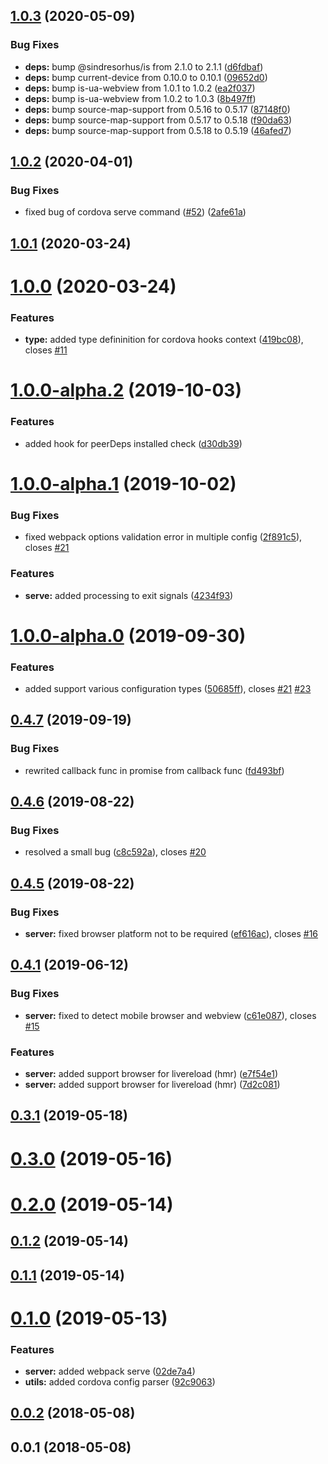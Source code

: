 ## [1.0.3](https://github.com/kotarella1110/cordova-plugin-webpack/compare/v1.0.2...v1.0.3) (2020-05-09)

### Bug Fixes

- **deps:** bump @sindresorhus/is from 2.1.0 to 2.1.1 ([d6fdbaf](https://github.com/kotarella1110/cordova-plugin-webpack/commit/d6fdbaf085a0952c51cc2b0656bf1ad23ff54324))
- **deps:** bump current-device from 0.10.0 to 0.10.1 ([09652d0](https://github.com/kotarella1110/cordova-plugin-webpack/commit/09652d07ad1b2560454787f0eef6615473044918))
- **deps:** bump is-ua-webview from 1.0.1 to 1.0.2 ([ea2f037](https://github.com/kotarella1110/cordova-plugin-webpack/commit/ea2f037acf2b59f4c3b2ad812d9200792beb7d2c))
- **deps:** bump is-ua-webview from 1.0.2 to 1.0.3 ([8b497ff](https://github.com/kotarella1110/cordova-plugin-webpack/commit/8b497ff7e7671e1ff0d5df7579cd962685ea2eb5))
- **deps:** bump source-map-support from 0.5.16 to 0.5.17 ([87148f0](https://github.com/kotarella1110/cordova-plugin-webpack/commit/87148f0d2763df34b0511877f9d1f052a64899cf))
- **deps:** bump source-map-support from 0.5.17 to 0.5.18 ([f90da63](https://github.com/kotarella1110/cordova-plugin-webpack/commit/f90da63003e65765882edadf5c1e03e4d6742267))
- **deps:** bump source-map-support from 0.5.18 to 0.5.19 ([46afed7](https://github.com/kotarella1110/cordova-plugin-webpack/commit/46afed734f1a271b32a7ad7c4106284b0911176a))

<a name="1.0.2"></a>

## [1.0.2](https://github.com/kotarella1110/cordova-plugin-webpack/compare/v1.0.1...v1.0.2) (2020-04-01)

### Bug Fixes

- fixed bug of cordova serve command ([#52](https://github.com/kotarella1110/cordova-plugin-webpack/issues/52)) ([2afe61a](https://github.com/kotarella1110/cordova-plugin-webpack/commit/2afe61a))

<a name="1.0.1"></a>

## [1.0.1](https://github.com/kotarella1110/cordova-plugin-webpack/compare/v1.0.0...v1.0.1) (2020-03-24)

<a name="1.0.0"></a>

# [1.0.0](https://github.com/kotarella1110/cordova-plugin-webpack/compare/v1.0.0-alpha.2...v1.0.0) (2020-03-24)

### Features

- **type:** added type defininition for cordova hooks context ([419bc08](https://github.com/kotarella1110/cordova-plugin-webpack/commit/419bc08)), closes [#11](https://github.com/kotarella1110/cordova-plugin-webpack/issues/11)

<a name="1.0.0-alpha.2"></a>

# [1.0.0-alpha.2](https://github.com/kotarella1110/cordova-plugin-webpack/compare/v1.0.0-alpha.1...v1.0.0-alpha.2) (2019-10-03)

### Features

- added hook for peerDeps installed check ([d30db39](https://github.com/kotarella1110/cordova-plugin-webpack/commit/d30db39))

<a name="1.0.0-alpha.1"></a>

# [1.0.0-alpha.1](https://github.com/kotarella1110/cordova-plugin-webpack/compare/v1.0.0-alpha.0...v1.0.0-alpha.1) (2019-10-02)

### Bug Fixes

- fixed webpack options validation error in multiple config ([2f891c5](https://github.com/kotarella1110/cordova-plugin-webpack/commit/2f891c5)), closes [#21](https://github.com/kotarella1110/cordova-plugin-webpack/issues/21)

### Features

- **serve:** added processing to exit signals ([4234f93](https://github.com/kotarella1110/cordova-plugin-webpack/commit/4234f93))

<a name="1.0.0-alpha.0"></a>

# [1.0.0-alpha.0](https://github.com/kotarella1110/cordova-plugin-webpack/compare/v0.4.7...v1.0.0-alpha.0) (2019-09-30)

### Features

- added support various configuration types ([50685ff](https://github.com/kotarella1110/cordova-plugin-webpack/commit/50685ff)), closes [#21](https://github.com/kotarella1110/cordova-plugin-webpack/issues/21) [#23](https://github.com/kotarella1110/cordova-plugin-webpack/issues/23)

<a name="0.4.7"></a>

## [0.4.7](https://github.com/kotarella1110/cordova-plugin-webpack/compare/v0.4.6...v0.4.7) (2019-09-19)

### Bug Fixes

- rewrited callback func in promise from callback func ([fd493bf](https://github.com/kotarella1110/cordova-plugin-webpack/commit/fd493bf))

<a name="0.4.6"></a>

## [0.4.6](https://github.com/kotarella1110/cordova-plugin-webpack/compare/v0.4.5...v0.4.6) (2019-08-22)

### Bug Fixes

- resolved a small bug ([c8c592a](https://github.com/kotarella1110/cordova-plugin-webpack/commit/c8c592a)), closes [#20](https://github.com/kotarella1110/cordova-plugin-webpack/issues/20)

<a name="0.4.5"></a>

## [0.4.5](https://github.com/kotarella1110/cordova-plugin-webpack/compare/v0.4.1...v0.4.5) (2019-08-22)

### Bug Fixes

- **server:** fixed browser platform not to be required ([ef616ac](https://github.com/kotarella1110/cordova-plugin-webpack/commit/ef616ac)), closes [#16](https://github.com/kotarella1110/cordova-plugin-webpack/issues/16)

<a name="0.4.1"></a>

## [0.4.1](https://github.com/kotarella1110/cordova-plugin-webpack/compare/v0.3.1...v0.4.1) (2019-06-12)

### Bug Fixes

- **server:** fixed to detect mobile browser and webview ([c61e087](https://github.com/kotarella1110/cordova-plugin-webpack/commit/c61e087)), closes [#15](https://github.com/kotarella1110/cordova-plugin-webpack/issues/15)

### Features

- **server:** added support browser for livereload (hmr) ([e7f54e1](https://github.com/kotarella1110/cordova-plugin-webpack/commit/e7f54e1))
- **server:** added support browser for livereload (hmr) ([7d2c081](https://github.com/kotarella1110/cordova-plugin-webpack/commit/7d2c081))

<a name="0.3.1"></a>

## [0.3.1](https://github.com/kotarella1110/cordova-plugin-webpack/compare/v0.3.0...v0.3.1) (2019-05-18)

<a name="0.3.0"></a>

# [0.3.0](https://github.com/kotarella1110/cordova-plugin-webpack/compare/v0.2.0...v0.3.0) (2019-05-16)

<a name="0.2.0"></a>

# [0.2.0](https://github.com/kotarella1110/cordova-plugin-webpack/compare/v0.1.2...v0.2.0) (2019-05-14)

<a name="0.1.2"></a>

## [0.1.2](https://github.com/kotarella1110/cordova-plugin-webpack/compare/v0.1.1...v0.1.2) (2019-05-14)

<a name="0.1.1"></a>

## [0.1.1](https://github.com/kotarella1110/cordova-plugin-webpack/compare/v0.1.0...v0.1.1) (2019-05-14)

<a name="0.1.0"></a>

# [0.1.0](https://github.com/kotarella1110/cordova-plugin-webpack/compare/v0.0.2...v0.1.0) (2019-05-13)

### Features

- **server:** added webpack serve ([02de7a4](https://github.com/kotarella1110/cordova-plugin-webpack/commit/02de7a4))
- **utils:** added cordova config parser ([92c9063](https://github.com/kotarella1110/cordova-plugin-webpack/commit/92c9063))

<a name="0.0.2"></a>

## [0.0.2](https://github.com/kotarella1110/cordova-plugin-webpack/compare/v0.0.1...v0.0.2) (2018-05-08)

<a name="0.0.1"></a>

## 0.0.1 (2018-05-08)
